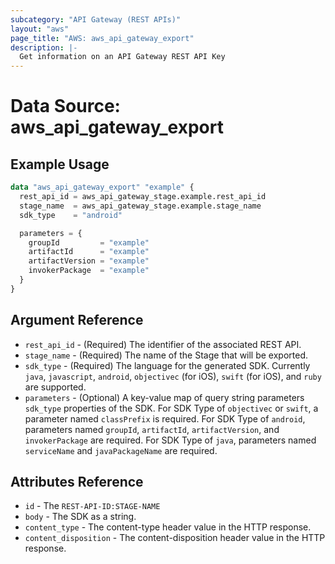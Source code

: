 ```yaml
---
subcategory: "API Gateway (REST APIs)"
layout: "aws"
page_title: "AWS: aws_api_gateway_export"
description: |-
  Get information on an API Gateway REST API Key
---
```


# Data Source: aws_api_gateway_export

## Example Usage

```terraform
data "aws_api_gateway_export" "example" {
  rest_api_id = aws_api_gateway_stage.example.rest_api_id
  stage_name  = aws_api_gateway_stage.example.stage_name
  sdk_type    = "android"

  parameters = {
    groupId         = "example"
    artifactId      = "example"
    artifactVersion = "example"
    invokerPackage  = "example"
  }  
}
```

## Argument Reference

* `rest_api_id` - (Required) The identifier of the associated REST API.
* `stage_name` - (Required) The name of the Stage that will be exported.
* `sdk_type` - (Required) The language for the generated SDK. Currently `java`, `javascript`, `android`, `objectivec` (for iOS), `swift` (for iOS), and `ruby` are supported.
* `parameters` - (Optional) A key-value map of query string parameters `sdk_type` properties of the SDK. For SDK Type of `objectivec` or `swift`, a parameter named `classPrefix` is required. For SDK Type of `android`, parameters named `groupId`, `artifactId`, `artifactVersion`, and `invokerPackage` are required. For SDK Type of `java`, parameters named `serviceName` and `javaPackageName` are required.

## Attributes Reference

* `id` - The `REST-API-ID:STAGE-NAME`
* `body` - The SDK as a string.
* `content_type` - The content-type header value in the HTTP response.
* `content_disposition` - The content-disposition header value in the HTTP response.
